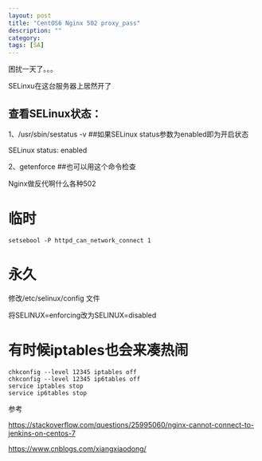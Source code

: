 ```yaml
---
layout: post
title: "CentOS6 Nginx 502 proxy_pass"
description: ""
category:
tags: [SA]
---
```



困扰一天了。。。

SELinxu在这台服务器上居然开了

## 查看SELinux状态：

1、/usr/sbin/sestatus -v      ##如果SELinux status参数为enabled即为开启状态

SELinux status:                 enabled

2、getenforce                 ##也可以用这个命令检查

Nginx做反代啊什么各种502

# 临时

    setsebool -P httpd_can_network_connect 1

# 永久
修改/etc/selinux/config 文件

将SELINUX=enforcing改为SELINUX=disabled


# 有时候iptables也会来凑热闹

    chkconfig --level 12345 iptables off
    chkconfig --level 12345 ip6tables off
    service iptables stop
    service ip6tables stop

参考

<https://stackoverflow.com/questions/25995060/nginx-cannot-connect-to-jenkins-on-centos-7>

<https://www.cnblogs.com/xiangxiaodong/>
